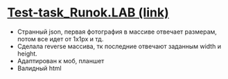 # [Test-task_Runok.LAB (link)](https://xandzia.github.io/Test-task_Runok.LAB/#)
* Cтранный json, первая фотография в массиве отвечает размерам, потом все идет от 1x1px и тд. 
* Сделала reverse массива, тк последние отвечают заданным width и height.
* Адаптирован к моб, планшет
* Валидный html
